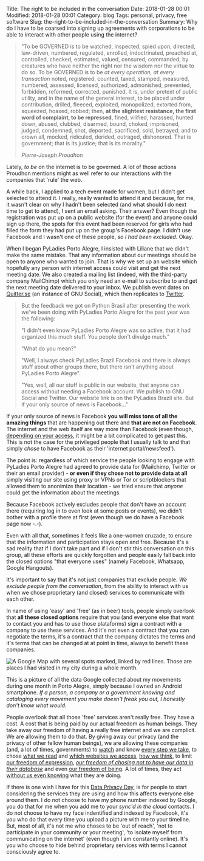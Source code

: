 Title: The right to be included in the conversation
Date: 2018-01-28 00:01
Modified: 2018-01-28 00:01
Category: blog
Tags: personal, privacy, free software
Slug: the-right-to-be-included-in-the-conversation
Summary: Why do I have to be coarsed into signing up agreements with corporations to be able to interact with other people using the internet?

> "To be GOVERNED is to be watched, inspected, spied upon, directed, law-driven, numbered, regulated, enrolled, indoctrinated, preached at, controlled, checked, estimated, valued, censured, commanded, by creatures who have neither the right nor the wisdom nor the virtue to do so. To be GOVERNED is to be *at every operation, at every transaction* noted, registered, counted, taxed, stamped, measured, numbered, assessed, licensed, authorized, admonished, prevented, forbidden, reformed, corrected, punished. It is, under pretext of public utility, and in the name of the general interest, to be placed under contribution, drilled, fleeced, exploited, monopolized, extorted from, squeezed, hoaxed, robbed; then, **at the slightest resistance, the first word of complaint, to be repressed**, fined, vilified, harassed, hunted down, abused, clubbed, disarmed, bound, choked, imprisoned, judged, condemned, shot, deported, sacrificed, sold, betrayed; and to crown all, mocked, ridiculed, derided, outraged, dishonored. That is government; that is its justice; that is its morality."
>
> *Pierre-Joseph Proudhon*

Lately, *to be* on the internet is to be governed. A lot of those actions Proudhon mentions might as well refer to our interactions with the companies that 'rule' the web.

A while back, I applied to a tech event made for women, but I didn't get selected to attend it. I really, really wanted to attend it and because, for me, it wasn't clear on why I hadn't been selected (and what should I do next time to get to attend), I sent an email asking. Their answer? Even though the registration was put up on a public website (for the event) and anyone could sign up there, the spots for this event had been reserved for girls who had filled the form they had put up on the group's Facebook page. I didn't use Facebook and I wasn't one of these people, *so I had been excluded*. Okay.

When I began PyLadies Porto Alegre, I insisted with Liliane that we didn't make the same mistake. That any information about our meetings should be open to anyone who wanted to join. That is why we set up an website which hopefully any person with internet access could visit and get the next meeting date. We also created a mailing list (indeed, with the third-party company MailChimp) which you only need an e-mail to subscribe to and get the next meeting date delivered to your inbox. We publish event dates on [Quitter.se](https://quitter.se/pyladiespoa) (an instance of GNU Social), which then replicates to [Twitter](https://www.twitter.com/pyladiespoa).

> But the feedback we got on Python Brasil after presenting the work we've been doing with PyLadies Porto Alegre for the past year was the following:
>
> "I didn't even know PyLadies Porto Alegre was so active, that it had organized this much stuff. You people don't divulge much."
>
> "What do you mean?"
>
> "Well, I always check PyLadies Brazil Facebook and there is always stuff about other groups there, but there isn't anything about PyLadies Porto Alegre".
>
> "Yes, well, all our stuff is public in our website, that anyone can access without needing a Facebook account. We publish to GNU Social and Twitter. Our website link is on the PyLadies Brazil site. But if your only source of news is Facebook..."

If your only source of news is Facebook **you will miss tons of all the amazing things** that are happening out there and **that are not on Facebook**. The internet and the web itself are way more than Facebook (even though, [depending on your access](https://www.theguardian.com/technology/2017/jul/27/facebook-free-basics-developing-markets), it might be a bit complicated to get past this. This is not the case for the privileged people that I usually talk to and that simply *chose* to have Facebook as their 'internet portal/newsfeed').

The point is: regardless of which service the people looking to engage with PyLadies Porto Alegre had agreed to provide data for (Mailchimp, Twitter or their an email provider) - **or even if they chose not to provide data at all** simply visiting our site using proxy or VPNs or Tor or scriptblockers that allowed them to anonimize their location - we tried ensure that *anyone* could get the information about the meetings.

Because Facebook actively excludes people that don't have an account there (requiring log in to even look at some posts or events), we didn't bother with a profile there at first (even though we do have a Facebook page now -.-).

Even with all that, sometimes it feels like a one-women cruzade, to ensure that the information and participation stays open and free. Because it's a sad reality that if I don't take part and if I don't stir this conversation on this group, all these efforts are quickly forgotten and people easily fall back into the closed options "that everyone uses" (namely Facebook, Whatsapp, Google Hangouts).

It's important to say that it's not just companies that exclude people. *We exclude people from the conversation*, from the ability to interact with us when we chose proprietary (and closed) services to communicate with each other.

In name of using 'easy' and 'free' (as in beer) tools, people simply overlook that **all these closed options** require that you (and everyone else that want to contact you and has to use those plataforms) sign a contract with a company to use these services. And it's not even a contract that you can negotiate the terms, it's a contract that the company dictates the terms and it's terms that can be changed at at point in time, always to benefit these companies.

![A Google Map with several spots marked, linked by red lines. Those are places I had visited in my city during a whole month.]({static}/img/google_poa.jpg)

This is a picture of all the data Google collected about my movements during one month in Porto Alegre, simply because I owned an Android smartphone. *If a person, a company or a government knowing and cataloging every movement you make doesn't freak you out, I honestly don't know what would.*

People overlook that all those 'free' services aren't really free. They have a cost. A cost that is being paid by our actual freedom as human beings. They take away our freedom of having a really free internet and we are complicit. We are allowing them to do that. By giving away our privacy (and the privacy of other fellow human beings), we are allowing these companies (and, a lot of times, governments) to [watch](https://web.archive.org/web/20170330182053/https://nakedsecurity.sophos.com/2016/12/01/uber-now-collecting-location-data-even-after-you-leave-a-drivers-car/) and know [every step we take](https://web.archive.org/web/20180124200822/https://qz.com/1131515/google-collects-android-users-locations-even-when-location-services-are-disabled/), to chose [what we read](https://web.archive.org/web/20180122003021/https://www.theguardian.com/technology/2016/dec/04/google-democracy-truth-internet-search-facebook) and [which websites we access](https://www.eff.org/deeplinks/2012/10/privacy-ubuntu-1210-amazon-ads-and-data-leaks), [how we think](https://web.archive.org/web/20180127082223/https://gizmodo.com/yes-google-uses-its-power-to-quash-ideas-it-doesn-t-li-1798646437), to limit [our freedom of expression](https://web.archive.org/web/20180119183133/https://theintercept.com/2017/12/30/facebook-says-it-is-deleting-accounts-at-the-direction-of-the-u-s-and-israeli-governments/), [*our freedom of chosing not to have our data in their database*](https://web.archive.org/web/20161226232013/http://www.foxnews.com/tech/2011/10/21/facebook-building-shadow-profiles-non-members-experts-allege.html) and even [our freedom of being](https://web.archive.org/web/20171216025056/https://www.theguardian.com/technology/2015/feb/16/facebook-real-name-policy-suspends-native-americans). A lot of times, they act [without us even knowing](https://web.archive.org/web/20180127195031/https://www.propublica.org/article/facebook-doesnt-tell-users-everything-it-really-knows-about-them) what they are doing.

If there is one wish I have for this [Data Privacy Day](https://en.wikipedia.org/wiki/Data_Privacy_Day), is for people to start considering the services they are using and how this affects everyone else around them. I do not choose to have my phone number indexed by Google, you do that for me when you add me to your *sync'd in the cloud* contacts. I do not choose to have my face indentified and indexed by Facebook, it's you who do that every time you upload a picture with me to your timeline. But, most of all, it's not me who choses to be 'out of reach', 'not to participate in your community or your meeting', 'to isolate myself from communicating on the internet' (even though I am constantly online). It's you who choose to hide behind proprietary services with terms I cannot consciously agree to.
